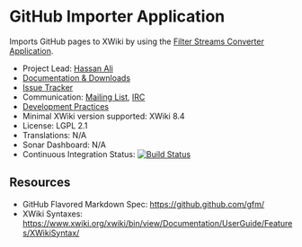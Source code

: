 # GitHub Importer Application

Imports GitHub pages to XWiki by using the [Filter Streams Converter Application](https://extensions.xwiki.org/xwiki/bin/view/Extension/Filter%20Application).

* Project Lead: [Hassan Ali](https://www.xwiki.org/xwiki/bin/view/XWiki/haxsen)
* [Documentation & Downloads](https://extensions.xwiki.org/xwiki/bin/view/Extension/GitHub%20Importer%20Filter/)
* [Issue Tracker](https://jira.xwiki.org/projects/GHIMPORT)
* Communication: [Mailing List](http://dev.xwiki.org/xwiki/bin/view/Community/MailingLists), [IRC](http://dev.xwiki.org/xwiki/bin/view/Community/IRC)
* [Development Practices](http://dev.xwiki.org)
* Minimal XWiki version supported: XWiki 8.4
* License: LGPL 2.1
* Translations: N/A
* Sonar Dashboard: N/A
* Continuous Integration Status: [![Build Status](https://ci.xwiki.org/view/Contrib/job/XWiki%20Contrib/job/application-github-importer/job/master/badge/icon)](https://ci.xwiki.org/view/Contrib/job/XWiki%20Contrib/job/application-github-importer/job/master/)

## Resources
* GitHub Flavored Markdown Spec: https://github.github.com/gfm/
* XWiki Syntaxes: https://www.xwiki.org/xwiki/bin/view/Documentation/UserGuide/Features/XWikiSyntax/
